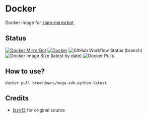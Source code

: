 # Docker
Docker image for [slam-mirrorbot](https://github.com/breakdowns/slam-mirrorbot)

## Status
[![Docker MirrorBot](https://github.com/breakdowns/Docker/actions/workflows/mirrorbot.yml/badge.svg)](https://github.com/breakdowns/Docker/actions/workflows/mirrorbot.yml)
[![Docker](https://github.com/breakdowns/Docker/actions/workflows/docker.yml/badge.svg)](https://github.com/breakdowns/Docker/actions/workflows/docker.yml)
![GitHub Workflow Status (branch)](https://img.shields.io/github/workflow/status/breakdowns/Docker/MirrorBot%20Docker/master?style=for-the-badge&label=Docker%20Build&logo=docker)
![Docker Image Size (latest by date)](https://img.shields.io/docker/image-size/breakdowns/mega-sdk-python?style=for-the-badge&label=Docker%20Size&logo=docker)
![Docker Pulls](https://img.shields.io/docker/pulls/breakdowns/mega-sdk-python?style=for-the-badge&label=Docker%20Pull&logo=docker)

## How to use?
```
docker pull breakdowns/mega-sdk-python:latest
```

## Credits
- [Izzy12](https://github.com/lzzy12/) for original source
